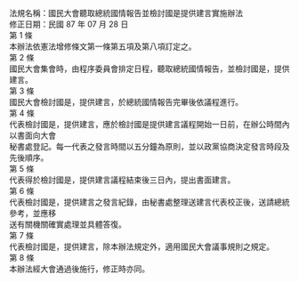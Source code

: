 法規名稱：國民大會聽取總統國情報告並檢討國是提供建言實施辦法  
修正日期：民國 87 年 07 月 28 日  
第 1 條  
本辦法依憲法增修條文第一條第五項及第八項訂定之。  
第 2 條  
國民大會集會時，由程序委員會排定日程，聽取總統國情報告，並檢討國是，提供建言。  
第 3 條  
國民大會檢討國是，提供建言，於總統國情報告完畢後依議程進行。  
第 4 條  
代表檢討國是，提供建言，應於檢討國是提供建言議程開始一日前，在辦公時間內以書面向大會  
秘書處登記。每一代表之發言時間以五分鐘為原則，並以政黨協商決定發言時段及先後順序。  
第 5 條  
代表得於檢討國是，提供建言議程結束後三日內，提出書面建言。  
第 6 條  
代表檢討國是，提供建言之發言紀錄，由秘書處整理送建言代表校正後，送請總統參考，並應移  
送有關機關確實處理並具體答復。  
第 7 條  
代表檢討國是，提供建言，除本辦法規定外，適用國民大會議事規則之規定。  
第 8 條  
本辦法經大會通過後施行，修正時亦同。  


